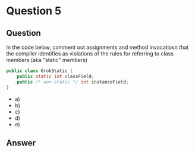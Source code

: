 # Question 5
## Question
In the code below, comment out assignments and method invocatiosn that the compiler identifies as violations of the rules for referring to class members (aka "static" members)
```java
public class GrokStatic {
	public static int classField;
	public /* non-static */ int instanceField;
}
```
* a)
* b)
* c)
* d)
* e)
## Answer
